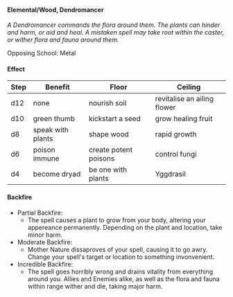 #### Elemental/Wood, Dendromancer
*A Dendromancer commands the flora around them. The plants can hinder and harm, or aid and heal.*
*A mistaken spell may take root within the caster, or wither flora and fauna around them.*

Opposing School: Metal
    
#### Effect

| Step | Benefit           | Floor                 | Ceiling                      |
| -    | -                 | -                     | -                            |
| d12  | none              | nourish soil          | revitalise an ailing flower  |
| d10  | green thumb       | kickstart a seed      | grow healing fruit           | 
|  d8  | speak with plants | shape wood            | rapid growth                 |
|  d6  | poison immune     | create potent poisons | control fungi                |
|  d4  | become dryad      | be one with plants    | Yggdrasil                    |

#### Backfire
- Partial Backfire:
   - The spell causes a plant to grow from your body, altering your appereance permanently. Depending on the plant and location, take minor harm.
- Moderate Backfire:
   - Mother Nature dissaproves of your spell, causing it to go awry. Change your spell's target or location to something invonvenient.
- Incredible Backfire:
   - The spell goes horribly wrong and drains vitality from everything around you. Allies and Enemies alike, as well as the flora and fauna within range wither and die, taking major harm.
